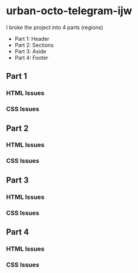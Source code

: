 # urban-octo-telegram-ijw

I broke the project into 4 parts (regions)
  - Part 1: Header 
  - Part 2: Sections
  - Part 3: Aside
  - Part 4: Footer

## Part 1
### HTML Issues
<!-- Issue 1: div class = "header" is not semantic - WILL BE A header (FIXED - DONE) -->
<!-- Issue 2: div is not semantic WILL BE A nav (FIXED - DONE)-->
### CSS Issues

## Part 2
### HTML Issues
<!-- Issue 3: div class="info-social" WILL BE section (FIXED - DONE) -->
<!-- Issue 4: div class="info-social" WILL BE section (FIXED - DONE) -->
<!-- Issue 5: div class="info-social" WILL BE section (FIXED - DONE) -->

### CSS Issues




## Part 3
### HTML Issues
<!-- Issue 6: div class = "benefits" is not semantic - WILL BE AN aside (FIXED - DONE) -->
<!-- Issue 7: div class="benefit-info" is needs same selector witin aside (FIXED - DONE) -->
<!-- Issue 8: div class="benefit-info" is needs same selector witin aside (FIXED - DONE) -->
<!-- Issue 9: div class="benefit-info" is needs same selector witin aside (FIXED - DONE) -->
### CSS Issues



## Part 4
### HTML Issues
<!-- Issue 10: div class=footer" is not semantic WILL BE A footer (FIXED - DONE)-->

### CSS Issues

